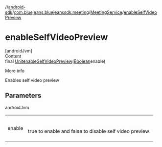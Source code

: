 //[android-sdk](../../../index.md)/[com.bluejeans.bluejeanssdk.meeting](../index.md)/[MeetingService](index.md)/[enableSelfVideoPreview](enable-self-video-preview.md)



# enableSelfVideoPreview  
[androidJvm]  
Content  
final [Unit](https://kotlinlang.org/api/latest/jvm/stdlib/kotlin/-unit/index.html)[enableSelfVideoPreview](enable-self-video-preview.md)([Boolean](https://developer.android.com/reference/kotlin/java/lang/Boolean.html)enable)  
  
More info  


Enables self video preview



## Parameters  
  
androidJvm  
  
| | |
|---|---|
| <a name="com.bluejeans.bluejeanssdk.meeting/MeetingService/enableSelfVideoPreview/#kotlin.Boolean/PointingToDeclaration/"></a>enable| <a name="com.bluejeans.bluejeanssdk.meeting/MeetingService/enableSelfVideoPreview/#kotlin.Boolean/PointingToDeclaration/"></a><br><br>true to enable and false to disable self video preview.<br><br>|
  
  



